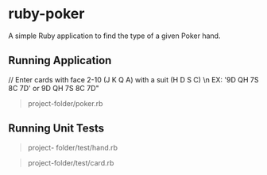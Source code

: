 # ruby-poker
A simple Ruby application to find the type of a given Poker hand.

Running Application
---------------------------
//  Enter cards with face 2-10 (J K Q A) with a suit (H D S C)  \n EX: '9D QH 7S 8C 7D' or 9D QH 7S 8C 7D"

>project-folder/poker.rb   



Running Unit Tests
----------------------------

>project- folder/test/hand.rb

>project-folder/test/card.rb
